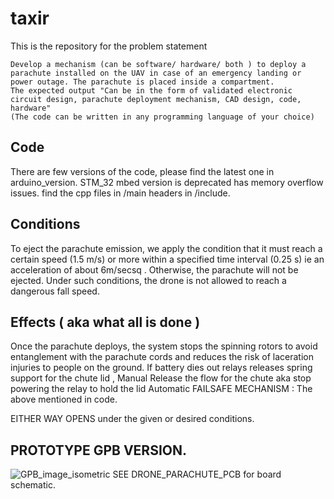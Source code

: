 # taxir 
This is the repository for the problem statement 
```
Develop a mechanism (can be software/ hardware/ both ) to deploy a parachute installed on the UAV in case of an emergency landing or power outage. The parachute is placed inside a compartment.
The expected output "Can be in the form of validated electronic circuit design, parachute deployment mechanism, CAD design, code, hardware"
(The code can be written in any programming language of your choice)
```
## Code
There are few versions of the code, please find the latest one in arduino_version. STM_32 mbed version is deprecated has memory overflow issues. 
find the cpp files in /main headers in /include.

## Conditions 
To eject the parachute emission, we apply the condition that it must reach a certain speed (1.5 m/s) or more within a specified time interval (0.25 s)
ie an acceleration of about 6m/secsq
. Otherwise, the parachute will not be ejected. Under such conditions, the drone is not allowed to reach a dangerous fall speed.

## Effects ( aka what all is done )
Once the parachute deploys, the system stops the spinning rotors to avoid entanglement with the parachute cords and reduces the risk of laceration injuries to people on the ground.
If battery dies out
relays releases spring support for the chute lid , 
Manual 
Release the flow for the chute aka stop powering the relay to hold the lid
Automatic 
FAILSAFE MECHANISM : The above mentioned in code. 

EITHER WAY OPENS under the given or desired conditions.

## PROTOTYPE GPB VERSION.
![GPB_image_isometric](https://user-images.githubusercontent.com/37805111/72545254-c17ed080-38ae-11ea-9e65-7e24cecc2b3a.jpg)
SEE DRONE_PARACHUTE_PCB for board schematic.
